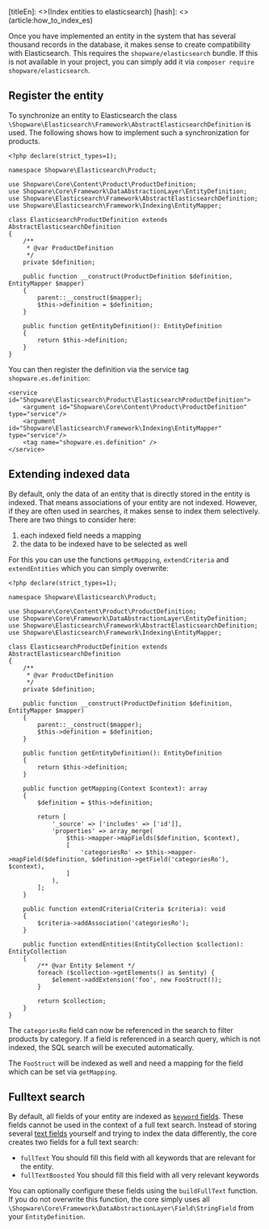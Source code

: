 [titleEn]: <>(Index entities to elasticsearch)
[hash]: <>(article:how_to_index_es)

Once you have implemented an entity in the system that has several thousand records in the database, it makes sense to create compatibility with Elasticsearch.
This requires the `shopware/elasticsearch` bundle. If this is not available in your project, you can simply add it via `composer require shopware/elasticsearch`.

## Register the entity
To synchronize an entity to Elasticsearch the class `\Shopware\Elasticsearch\Framework\AbstractElasticsearchDefinition` is used.
The following shows how to implement such a synchronization for products.

```
<?php declare(strict_types=1);

namespace Shopware\Elasticsearch\Product;

use Shopware\Core\Content\Product\ProductDefinition;
use Shopware\Core\Framework\DataAbstractionLayer\EntityDefinition;
use Shopware\Elasticsearch\Framework\AbstractElasticsearchDefinition;
use Shopware\Elasticsearch\Framework\Indexing\EntityMapper;

class ElasticsearchProductDefinition extends AbstractElasticsearchDefinition
{
    /**
     * @var ProductDefinition
     */
    private $definition;

    public function __construct(ProductDefinition $definition, EntityMapper $mapper)
    {
        parent::__construct($mapper);
        $this->definition = $definition;
    }

    public function getEntityDefinition(): EntityDefinition
    {
        return $this->definition;
    }
}
```

You can then register the definition via the service tag `shopware.es.definition`:
```
<service id="Shopware\Elasticsearch\Product\ElasticsearchProductDefinition">
    <argument id="Shopware\Core\Content\Product\ProductDefinition" type="service"/>
    <argument id="Shopware\Elasticsearch\Framework\Indexing\EntityMapper" type="service"/>
    <tag name="shopware.es.definition" />
</service>
```

## Extending indexed data
By default, only the data of an entity that is directly stored in the entity is indexed. That means associations of your entity are not indexed.
However, if they are often used in searches, it makes sense to index them selectively. 
There are two things to consider here:
1. each indexed field needs a mapping
2. the data to be indexed have to be selected as well

For this you can use the functions `getMapping`, `extendCriteria` and `extendEntities` which you can simply overwrite:

```
<?php declare(strict_types=1);

namespace Shopware\Elasticsearch\Product;

use Shopware\Core\Content\Product\ProductDefinition;
use Shopware\Core\Framework\DataAbstractionLayer\EntityDefinition;
use Shopware\Elasticsearch\Framework\AbstractElasticsearchDefinition;
use Shopware\Elasticsearch\Framework\Indexing\EntityMapper;

class ElasticsearchProductDefinition extends AbstractElasticsearchDefinition
{
    /**
     * @var ProductDefinition
     */
    private $definition;

    public function __construct(ProductDefinition $definition, EntityMapper $mapper)
    {
        parent::__construct($mapper);
        $this->definition = $definition;
    }

    public function getEntityDefinition(): EntityDefinition
    {
        return $this->definition;
    }
    
    public function getMapping(Context $context): array
    {
        $definition = $this->definition;

        return [
            '_source' => ['includes' => ['id']],
            'properties' => array_merge(
                $this->mapper->mapFields($definition, $context),
                [
                    'categoriesRo' => $this->mapper->mapField($definition, $definition->getField('categoriesRo'), $context),
                ]
            ),
        ];
    }

    public function extendCriteria(Criteria $criteria): void
    {
        $criteria->addAssociation('categoriesRo');
    }

    public function extendEntities(EntityCollection $collection): EntityCollection
    {
        /** @var Entity $element */
        foreach ($collection->getElements() as $entity) {
            $element->addExtension('foo', new FooStruct());
        }
        
        return $collection;
    }
}
```
The `categoriesRo` field can now be referenced in the search to filter products by category.
If a field is referenced in a search query, which is not indexed, the SQL search will be executed automatically.

The `FooStruct` will be indexed as well and need a mapping for the field which can be set via `getMapping`. 

## Fulltext search
By default, all fields of your entity are indexed as [`keyword` fields](https://www.elastic.co/guide/en/elasticsearch/reference/current/keyword.html). These fields cannot be used in the context of a full text search.
Instead of storing several [text fields](https://www.elastic.co/guide/en/elasticsearch/reference/current/text.html) yourself and trying to index the data differently, the core creates two fields for a full text search:
- `fullText` You should fill this field with all keywords that are relevant for the entity.
- `fullTextBoosted` You should fill this field with all very relevant keywords

You can optionally configure these fields using the `buildFullText` function. If you do not overwrite this function, the core simply uses all `\Shopware\Core\Framework\DataAbstractionLayer\Field\StringField` from your `EntityDefinition`. 
